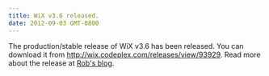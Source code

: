 ```yaml
---
title: WiX v3.6 released.
date: 2012-09-03 GMT-0800
---
```

The production/stable release of WiX v3.6 has been released. You can download it from <a href='http://wix.codeplex.com/releases/view/93929'>http://wix.codeplex.com/releases/view/93929</a>. Read more about the release at <a href='http://robmensching.com/blog/posts/2012/9/3/WiX-v3.6-released'>Rob's blog</a>.

